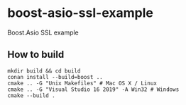 # boost-asio-ssl-example
Boost.Asio SSL example

## How to build

```shell
mkdir build && cd build
conan install --build=boost ..
cmake .. -G "Unix Makefiles" # Mac OS X / Linux
cmake .. -G "Visual Studio 16 2019" -A Win32 # Windows
cmake --build .
```
